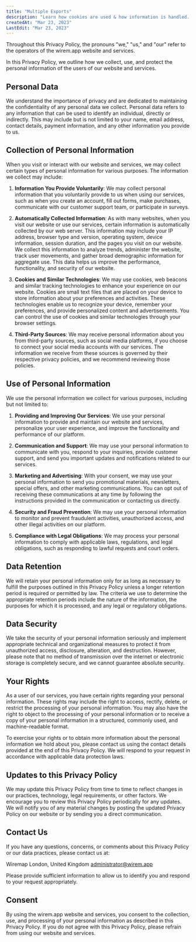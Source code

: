 ```yaml
---
title: "Multiple Exports"
description: "Learn how cookies are used & how information is handled. Read the Privacy Policy for more details."
createdAt: "Mar 23, 2023"
LastEdit: "Mar 23, 2023"
---
```


Throughout this Privacy Policy, the pronouns "we," "us," and "our" refer to the operators of the wirem.app website and services.

In this Privacy Policy, we outline how we collect, use, and protect the personal information of the users of our website and services.

## Personal Data

We understand the importance of privacy and are dedicated to maintaining the confidentiality of any personal data we collect. Personal data refers to any information that can be used to identify an individual, directly or indirectly. This may include but is not limited to your name, email address, contact details, payment information, and any other information you provide to us.

## Collection of Personal Information

When you visit or interact with our website and services, we may collect certain types of personal information for various purposes. The information we collect may include:

1. **Information You Provide Voluntarily**: We may collect personal information that you voluntarily provide to us when using our services, such as when you create an account, fill out forms, make purchases, communicate with our customer support team, or participate in surveys.

2. **Automatically Collected Information**: As with many websites, when you visit our website or use our services, certain information is automatically collected by our web server. This information may include your IP address, browser type and version, operating system, device information, session duration, and the pages you visit on our website.
We collect this information to analyze trends, administer the website, track user movements, and gather broad demographic information for aggregate use. This data helps us improve the performance, functionality, and security of our website.

3. **Cookies and Similar Technologies**: We may use cookies, web beacons and similar tracking technologies to enhance your experience on our website. Cookies are small text files that are placed on your device to store information about your preferences and activities. These technologies enable us to recognize your device, remember your preferences, and provide personalized content and advertisements. You can control the use of cookies and similar technologies through your browser settings.

4. **Third-Party Sources**: We may receive personal information about you from third-party sources, such as social media platforms, if you choose to connect your social media accounts with our services. The information we receive from these sources is governed by their respective privacy policies, and we recommend reviewing those policies.

## Use of Personal Information

We use the personal information we collect for various purposes, including but not limited to:

1. **Providing and Improving Our Services**: We use your personal information to provide and maintain our website and services, personalize your user experience, and improve the functionality and performance of our platform.

2. **Communication and Support**: We may use your personal information to communicate with you, respond to your inquiries, provide customer support, and send you important updates and notifications related to our services.

3. **Marketing and Advertising**: With your consent, we may use your personal information to send you promotional materials, newsletters, special offers, and other marketing communications. You can opt out of receiving these communications at any time by following the instructions provided in the communication or contacting us directly.

4. **Security and Fraud Prevention**: We may use your personal information to monitor and prevent fraudulent activities, unauthorized access, and other illegal activities on our platform.

5. **Compliance with Legal Obligations**: We may process your personal information to comply with applicable laws, regulations, and legal obligations, such as responding to lawful requests and court orders.

## Data Retention

We will retain your personal information only for as long as necessary to fulfill the purposes outlined in this Privacy Policy unless a longer retention period is required or permitted by law. The criteria we use to determine the appropriate retention periods include the nature of the information, the purposes for which it is processed, and any legal or regulatory obligations.

## Data Security

We take the security of your personal information seriously and implement appropriate technical and organizational measures to protect it from unauthorized access, disclosure, alteration, and destruction. However, please note that no method of transmission over the internet or electronic storage is completely secure, and we cannot guarantee absolute security.

## Your Rights

As a user of our services, you have certain rights regarding your personal information. These rights may include the right to access, rectify, delete, or restrict the processing of your personal information. You may also have the right to object to the processing of your personal information or to receive a copy of your personal information in a structured, commonly used, and machine-readable format.

To exercise your rights or to obtain more information about the personal information we hold about you, please contact us using the contact details provided at the end of this Privacy Policy. We will respond to your request in accordance with applicable data protection laws.

## Updates to this Privacy Policy

We may update this Privacy Policy from time to time to reflect changes in our practices, technology, legal requirements, or other factors. We encourage you to review this Privacy Policy periodically for any updates. We will notify you of any material changes by posting the updated Privacy Policy on our website or by sending you a direct communication.

## Contact Us

If you have any questions, concerns, or comments about this Privacy Policy or our data practices, please contact us at:

Wiremap
London, United Kingdom
<administrator@wirem.app>

Please provide sufficient information to allow us to identify you and respond to your request appropriately.

## Consent

By using the wirem.app website and services, you consent to the collection, use, and processing of your personal information as described in this Privacy Policy. If you do not agree with this Privacy Policy, please refrain from using our website and services.
